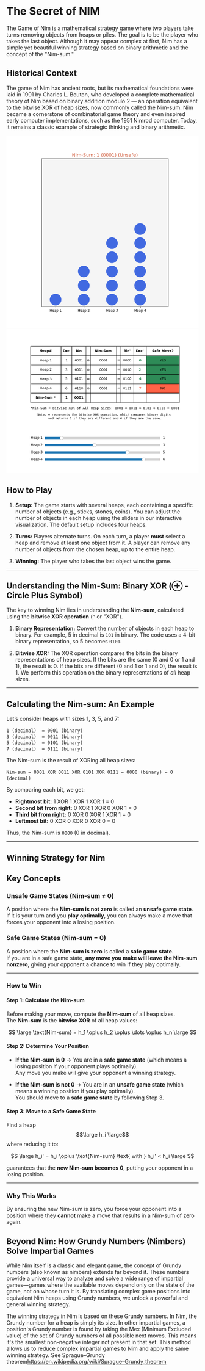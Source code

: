 # The Secret of NIM

The Game of Nim is a mathematical strategy game where two players take turns removing objects from heaps or piles. The goal is to be the player who takes the last object. Although it may appear complex at first, Nim has a simple yet beautiful winning strategy based on binary arithmetic and the concept of the "Nim-sum."

## Historical Context

The game of Nim has ancient roots, but its mathematical foundations were laid in 1901 by Charles L. Bouton, who developed a complete mathematical theory of Nim based on binary addition modulo 2 — an operation equivalent to the bitwise XOR of heap sizes, now commonly called the Nim-sum. Nim became a cornerstone of combinatorial game theory and even inspired early computer implementations, such as the 1951 Nimrod computer. Today, it remains a classic example of strategic thinking and binary arithmetic.

![Nim](Nim_1.png)
![Nim](Nim_2.png)

## How to Play

1. **Setup:** The game starts with several heaps, each containing a specific number of objects (e.g., sticks, stones, coins). You can adjust the number of objects in each heap using the sliders in our interactive visualization. The default setup includes four heaps.

2. **Turns:** Players alternate turns. On each turn, a player **must** select a heap and remove at least one object from it. A player can remove any number of objects from the chosen heap, up to the entire heap.

3. **Winning:** The player who takes the last object wins the game.

---

## Understanding the Nim-Sum: Binary XOR (⊕ - Circle Plus Symbol)

The key to winning Nim lies in understanding the **Nim-sum**, calculated using the **bitwise XOR operation** (`^` or "XOR").

1. **Binary Representation:** Convert the number of objects in each heap to binary. For example, 5 in decimal is `101` in binary. The code uses a 4-bit binary representation, so 5 becomes `0101`.

2. **Bitwise XOR:** The XOR operation compares the bits in the binary representations of heap sizes. If the bits are the same (0 and 0 or 1 and 1), the result is 0. If the bits are different (0 and 1 or 1 and 0), the result is 1. We perform this operation on the binary representations of *all* heap sizes.

---

## Calculating the Nim-sum: An Example

Let’s consider heaps with sizes 1, 3, 5, and 7:

    1 (decimal)  = 0001 (binary)
    3 (decimal)  = 0011 (binary)
    5 (decimal)  = 0101 (binary)
    7 (decimal)  = 0111 (binary)

The Nim-sum is the result of XORing all heap sizes:

    Nim-sum = 0001 XOR 0011 XOR 0101 XOR 0111 = 0000 (binary) = 0 (decimal)

By comparing each bit, we get:

- **Rightmost bit:** 1 XOR 1 XOR 1 XOR 1 = 0
- **Second bit from right:** 0 XOR 1 XOR 0 XOR 1 = 0
- **Third bit from right:** 0 XOR 0 XOR 1 XOR 1 = 0
- **Leftmost bit:** 0 XOR 0 XOR 0 XOR 0 = 0

Thus, the Nim-sum is `0000` (0 in decimal).

---

## Winning Strategy for Nim

## Key Concepts

### **Unsafe Game States (Nim-sum ≠ 0)**  

A position where the **Nim-sum is not zero** is called an **unsafe game state**.  
If it is your turn and you **play optimally**, you can always make a move that forces your opponent into a losing position.  

### **Safe Game States (Nim-sum = 0)**  

A position where the **Nim-sum is zero** is called a **safe game state**.  
If you are in a safe game state, **any move you make will leave the Nim-sum nonzero**, giving your opponent a chance to win if they play optimally.  

---

### **How to Win**

#### **Step 1: Calculate the Nim-sum**

Before making your move, compute the **Nim-sum** of all heap sizes.  
The **Nim-sum** is the **bitwise XOR** of all heap values:

$$
\large
\text{Nim-sum} = h_1 \oplus h_2 \oplus \dots \oplus h_n
\large
$$

#### **Step 2: Determine Your Position**

- **If the Nim-sum is 0** → You are in a **safe game state** (which means a losing position if your opponent plays optimally).  
  Any move you make will give your opponent a winning strategy.  

- **If the Nim-sum is not 0** → You are in an **unsafe game state** (which means a winning position if you play optimally).  
  You should move to a **safe game state** by following Step 3.

#### **Step 3: Move to a Safe Game State**

Find a heap $$\large h_i \large$$ where reducing it to:

$$
\large
h_i' = h_i \oplus \text{Nim-sum} \text{ with }  h_i' < h_i
\large
$$

guarantees that the **new Nim-sum becomes 0**, putting your opponent in a losing position.

---

### **Why This Works**

By ensuring the new Nim-sum is zero, you force your opponent into a position where they **cannot** make a move that results in a Nim-sum of zero again.

## Beyond Nim: How Grundy Numbers (Nimbers) Solve Impartial Games

While Nim itself is a classic and elegant game, the concept of Grundy numbers (also known as nimbers) extends far beyond it. These numbers provide a universal way to analyze and solve a wide range of impartial games—games where the available moves depend only on the state of the game, not on whose turn it is. By translating complex game positions into equivalent Nim heaps using Grundy numbers, we unlock a powerful and general winning strategy.

The winning strategy in Nim is based on these Grundy numbers. In Nim, the Grundy number for a heap is simply its size. In other impartial games, a position's Grundy number is found by taking the Mex (Minimum Excluded value) of the set of Grundy numbers of all possible next moves. This means it's the smallest non-negative integer not present in that set. This method allows us to reduce complex impartial games to Nim and apply the same winning strategy.
See Sprague–Grundy theorem<https://en.wikipedia.org/wiki/Sprague–Grundy_theorem>
